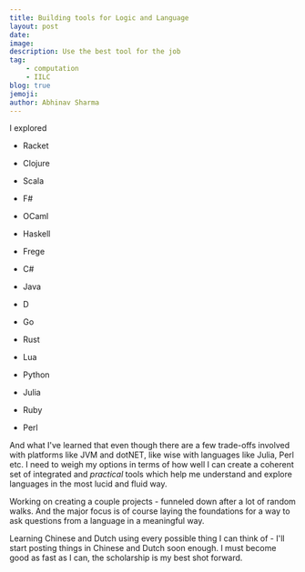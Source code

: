 ```yaml
---
title: Building tools for Logic and Language
layout: post
date:
image:
description: Use the best tool for the job
tag:
    - computation
    - IILC
blog: true
jemoji:
author: Abhinav Sharma
---
```


I explored

- Racket
- Clojure

- Scala
- F#
- OCaml

- Haskell
- Frege

- C#
- Java

- D
- Go
- Rust

- Lua
- Python
- Julia
- Ruby
- Perl

And what I've learned that even though there are a few trade-offs involved with platforms like JVM and dotNET, like wise with languages like Julia, Perl etc. I need to weigh my options in terms of how well I can create a coherent set of integrated and *practical* tools which help me understand and explore languages in the most lucid and fluid way. 

Working on creating a couple projects - funneled down after a lot of random walks. And the major focus is of course laying the foundations for a way to ask questions from a language in a meaningful way.

Learning Chinese and Dutch using every possible thing I can think of - I'll start posting things in Chinese and Dutch soon enough. I must become good as fast as I can, the scholarship is my best shot forward.
